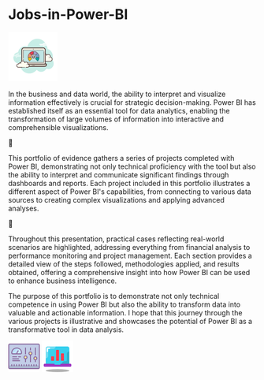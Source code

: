# Jobs-in-Power-BI  
<div>
        <img src="https://github.com/MFLopezBello/MFLopezBello/blob/main/src/icons8-macbook-de-rendimiento-100.png";
</div>
        
        
In the business and data world, the ability to interpret and visualize information effectively is crucial for strategic decision-making. Power BI has established itself as an essential tool for data analytics, enabling the transformation of large volumes of information into interactive and comprehensible visualizations.

🔭 

This portfolio of evidence gathers a series of projects completed with Power BI, demonstrating not only technical proficiency with the tool but also the ability to interpret and communicate significant findings through dashboards and reports. Each project included in this portfolio illustrates a different aspect of Power BI's capabilities, from connecting to various data sources to creating complex visualizations and applying advanced analyses.

💬 

Throughout this presentation, practical cases reflecting real-world scenarios are highlighted, addressing everything from financial analysis to performance monitoring and project management. Each section provides a detailed view of the steps followed, methodologies applied, and results obtained, offering a comprehensive insight into how Power BI can be used to enhance business intelligence.

The purpose of this portfolio is to demonstrate not only technical competence in using Power BI but also the ability to transform data into valuable and actionable information. I hope that this journey through the various projects is illustrative and showcases the potential of Power BI as a transformative tool in data analysis.
    <div>
        <img src="https://github.com/MFLopezBello/MFLopezBello/blob/main/src/icons8-panel-de-control-64.png" />
        <img src="https://github.com/MFLopezBello/MFLopezBello/blob/main/src/icons8-métricas-del-portátil-64.png"/>
</div>

